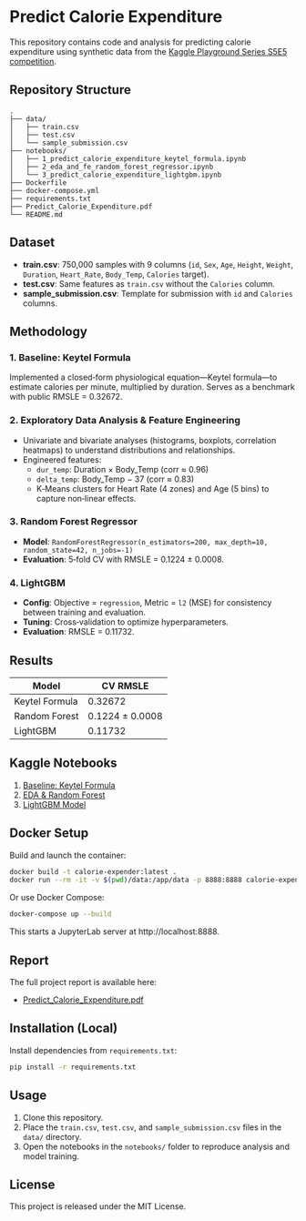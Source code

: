 # Predict Calorie Expenditure

This repository contains code and analysis for predicting calorie expenditure using synthetic data from the [Kaggle Playground Series S5E5 competition](https://www.kaggle.com/competitions/playground-series-s5e5/overview).

## Repository Structure

```
.
├── data/
│   ├── train.csv
│   ├── test.csv
│   └── sample_submission.csv
├── notebooks/
│   ├── 1_predict_calorie_expenditure_keytel_formula.ipynb
│   ├── 2_eda_and_fe_random_forest_regressor.ipynb
│   └── 3_predict_calorie_expenditure_lightgbm.ipynb
├── Dockerfile
├── docker-compose.yml
├── requirements.txt
├── Predict_Calorie_Expenditure.pdf
└── README.md
```

## Dataset

- **train.csv**: 750,000 samples with 9 columns (`id`, `Sex`, `Age`, `Height`, `Weight`, `Duration`, `Heart_Rate`, `Body_Temp`, `Calories` target).
- **test.csv**: Same features as `train.csv` without the `Calories` column.
- **sample_submission.csv**: Template for submission with `id` and `Calories` columns.

## Methodology

### 1. Baseline: Keytel Formula

Implemented a closed‑form physiological equation—Keytel formula—to estimate calories per minute, multiplied by duration. Serves as a benchmark with public RMSLE = 0.32672.

### 2. Exploratory Data Analysis & Feature Engineering

- Univariate and bivariate analyses (histograms, boxplots, correlation heatmaps) to understand distributions and relationships.
- Engineered features:
  - `dur_temp`: Duration × Body_Temp (corr ≈ 0.96)
  - `delta_temp`: Body_Temp − 37 (corr ≈ 0.83)
  - K‑Means clusters for Heart Rate (4 zones) and Age (5 bins) to capture non‑linear effects.

### 3. Random Forest Regressor

- **Model**: `RandomForestRegressor(n_estimators=200, max_depth=10, random_state=42, n_jobs=-1)`
- **Evaluation**: 5‑fold CV with RMSLE = 0.1224 ± 0.0008.

### 4. LightGBM

- **Config**: Objective = `regression`, Metric = `l2` (MSE) for consistency between training and evaluation.
- **Tuning**: Cross‑validation to optimize hyperparameters.
- **Evaluation**: RMSLE = 0.11732.

## Results

| Model          | CV RMSLE         |
|----------------|------------------|
| Keytel Formula | 0.32672          |
| Random Forest  | 0.1224 ± 0.0008  |
| LightGBM       | 0.11732 |

## Kaggle Notebooks

1. [Baseline: Keytel Formula](https://www.kaggle.com/code/yixuliu/predict-calorie-expenditure-keytel-formula)
2. [EDA & Random Forest](https://www.kaggle.com/code/yixuliu/eda-and-fe-random-forest-regressor)
3. [LightGBM Model](https://www.kaggle.com/code/yixuliu/predict-calorie-expenditure-lightgbm)

## Docker Setup

Build and launch the container:

```bash
docker build -t calorie-expender:latest .
docker run --rm -it -v $(pwd)/data:/app/data -p 8888:8888 calorie-expender:latest
```

Or use Docker Compose:

```bash
docker-compose up --build
```

This starts a JupyterLab server at http://localhost:8888.

## Report

The full project report is available here:

- [Predict_Calorie_Expenditure.pdf](Predict_Calorie_Expenditure.pdf) 

## Installation (Local)

Install dependencies from `requirements.txt`:

```bash
pip install -r requirements.txt
``` 
## Usage

1. Clone this repository.
2. Place the `train.csv`, `test.csv`, and `sample_submission.csv` files in the `data/` directory.
3. Open the notebooks in the `notebooks/` folder to reproduce analysis and model training.

## License

This project is released under the MIT License.
